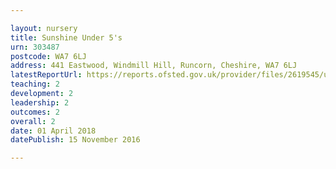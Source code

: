 ```yaml
---

layout: nursery
title: Sunshine Under 5's
urn: 303487
postcode: WA7 6LJ
address: 441 Eastwood, Windmill Hill, Runcorn, Cheshire, WA7 6LJ
latestReportUrl: https://reports.ofsted.gov.uk/provider/files/2619545/urn/303487.pdf
teaching: 2
development: 2
leadership: 2
outcomes: 2
overall: 2
date: 01 April 2018 
datePublish: 15 November 2016

---
```

